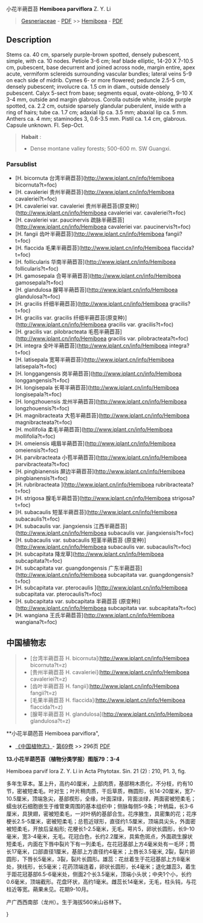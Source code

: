 小花半蒴苣苔 **Hemiboea parviflora** Z. Y. Li

> [Gesneriaceae](http://www.iplant.cn/info/Gesneriaceae?t=foc) - [PDF](http://www.iplant.cn/foc/pdf/Gesneriaceae.pdf) >> [Hemiboea](http://www.iplant.cn/info/Hemiboea?t=foc) - [PDF](http://www.iplant.cn/foc/pdf/Hemiboea.pdf)

## Description

Stems ca. 40 cm, sparsely purple-brown spotted, densely pubescent, simple, with ca. 10 nodes. Petiole 3-6 cm; leaf blade elliptic, 14-20 X 7-10.5 cm, pubescent, base decurrent and joined across node, margin entire, apex acute, vermiform sclereids surrounding vascular bundles; lateral veins 5-9 on each side of midrib. Cymes 6- or more flowered; peduncle 2.5-5 cm, densely pubescent; involucre ca. 1.5 cm in diam., outside densely pubescent. Calyx 5-sect from base; segments equal, ovate-oblong, 9-10 X 3-4 mm, outside and margin glabrous. Corolla outside white, inside purple spotted, ca. 2.2 cm, outside sparsely glandular puberulent, inside with a ring of hairs; tube ca. 1.7 cm; adaxial lip ca. 3.5 mm; abaxial lip ca. 5 mm. Anthers ca. 4 mm; staminodes 3, 0.6-3.5 mm. Pistil ca. 1.4 cm, glabrous. Capsule unknown. Fl. Sep-Oct.

> **Habait** : 
>* Dense montane valley forests; 500-600 m. SW Guangxi.

### Parsublist

* [H.  bicornuta  台湾半蒴苣苔](http://www.iplant.cn/info/Hemiboea bicornuta?t=foc)
* [H.  cavaleriei  贵州半蒴苣苔](http://www.iplant.cn/info/Hemiboea cavaleriei?t=foc)
* [H.  cavaleriei var. cavaleriei  贵州半蒴苣苔(原变种)](http://www.iplant.cn/info/Hemiboea cavaleriei var. cavaleriei?t=foc)
* [H.  cavaleriei var. paucinervis  疏脉半蒴苣苔](http://www.iplant.cn/info/Hemiboea cavaleriei var. paucinervis?t=foc)
* [H.  fangii  齿叶半蒴苣苔](http://www.iplant.cn/info/Hemiboea fangii?t=foc)
* [H.  flaccida  毛果半蒴苣苔](http://www.iplant.cn/info/Hemiboea flaccida?t=foc)
* [H.  follicularis  华南半蒴苣苔](http://www.iplant.cn/info/Hemiboea follicularis?t=foc)
* [H.  gamosepala  合萼半蒴苣苔](http://www.iplant.cn/info/Hemiboea gamosepala?t=foc)
* [H.  glandulosa  腺萼半蒴苣苔](http://www.iplant.cn/info/Hemiboea glandulosa?t=foc)
* [H.  gracilis  纤细半蒴苣苔](http://www.iplant.cn/info/Hemiboea gracilis?t=foc)
* [H.  gracilis var. gracilis  纤细半蒴苣苔(原变种)](http://www.iplant.cn/info/Hemiboea gracilis var. gracilis?t=foc)
* [H.  gracilis var. pilobracteata  毛苞半蒴苣苔](http://www.iplant.cn/info/Hemiboea gracilis var. pilobracteata?t=foc)
* [H.  integra  全叶半蒴苣苔](http://www.iplant.cn/info/Hemiboea integra?t=foc)
* [H.  latisepala  宽萼半蒴苣苔](http://www.iplant.cn/info/Hemiboea latisepala?t=foc)
* [H.  longgangensis  岗半蒴苣苔](http://www.iplant.cn/info/Hemiboea longgangensis?t=foc)
* [H.  longisepala  长萼半蒴苣苔](http://www.iplant.cn/info/Hemiboea longisepala?t=foc)
* [H.  longzhouensis  龙州半蒴苣苔](http://www.iplant.cn/info/Hemiboea longzhouensis?t=foc)
* [H.  magnibracteata  大苞半蒴苣苔](http://www.iplant.cn/info/Hemiboea magnibracteata?t=foc)
* [H.  mollifolia  柔毛半蒴苣苔](http://www.iplant.cn/info/Hemiboea mollifolia?t=foc)
* [H.  omeiensis  峨眉半蒴苣苔](http://www.iplant.cn/info/Hemiboea omeiensis?t=foc)
* [H.  parvibracteata  小苞半蒴苣苔](http://www.iplant.cn/info/Hemiboea parvibracteata?t=foc)
* [H.  pingbianensis  屏边半蒴苣苔](http://www.iplant.cn/info/Hemiboea pingbianensis?t=foc)
* [H.  rubribracteata  ](http://www.iplant.cn/info/Hemiboea rubribracteata?t=foc)
* [H.  strigosa  腺毛半蒴苣苔](http://www.iplant.cn/info/Hemiboea strigosa?t=foc)
* [H.  subacaulis  短茎半蒴苣苔](http://www.iplant.cn/info/Hemiboea subacaulis?t=foc)
* [H.  subacaulis var. jiangxiensis  江西半蒴苣苔](http://www.iplant.cn/info/Hemiboea subacaulis var. jiangxiensis?t=foc)
* [H.  subacaulis var. subacaulis  短茎半蒴苣苔 (原变种)](http://www.iplant.cn/info/Hemiboea subacaulis var. subacaulis?t=foc)
* [H.  subcapitata  降龙草](http://www.iplant.cn/info/Hemiboea subcapitata?t=foc)
* [H.  subcapitata var. guangdongensis  广东半蒴苣苔](http://www.iplant.cn/info/Hemiboea subcapitata var. guangdongensis?t=foc)
* [H.  subcapitata var. pterocaulis  ](http://www.iplant.cn/info/Hemiboea subcapitata var. pterocaulis?t=foc)
* [H.  subcapitata var. subcapitata  半蒴苣苔 (原变种)](http://www.iplant.cn/info/Hemiboea subcapitata var. subcapitata?t=foc)
* [H.  wangiana  王氏半蒴苣苔](http://www.iplant.cn/info/Hemiboea wangiana?t=foc)

## 中国植物志

> * [台湾半蒴苣苔  H.  bicornuta](http://www.iplant.cn/info/Hemiboea bicornuta?t=z)
> * [贵州半蒴苣苔  H.  cavaleriei](http://www.iplant.cn/info/Hemiboea cavaleriei?t=z)
> * [齿叶半蒴苣苔  H.  fangii](http://www.iplant.cn/info/Hemiboea fangii?t=z)
> * [毛果半蒴苣苔  H.  flaccida](http://www.iplant.cn/info/Hemiboea flaccida?t=z)
> * [腺萼半蒴苣苔  H.  glandulosa](http://www.iplant.cn/info/Hemiboea glandulosa?t=z)

**小花半葫芭苔 Hemiboea parviflora",

* [《中国植物志》](http://www.iplant.cn/frps)- [第69卷](http://www.iplant.cn/frps/vol/69) >> 296页 [PDF](http://www.iplant.cn/frps/pdf/69/296c.pdf)

**13.小花半葫芭苔（植物分类学报）图版79：3-4**

Hemiboea parvif lora Z. Y. Li in Acta Phytotax. Sin. 21 (2) : 210, P1. 3, fig.

多年生草本。茎上升，高约40厘米，上部肉质，基部稍木质化，不分枝，约有10节，密被短柔毛。叶对生；叶片稍肉质，干后草质，椭圆形，长14-20厘米，宽7-10.5厘米，顶端急尖，基部楔形，全缘，叶面深绿，背面淡绿，两面密被短柔毛；蠕虫状石细胞嵌生于维管束周围的基本组织中；侧脉每侧5-9条；叶柄扁，长3-6厘米，具狭翅，密被短柔毛，一对叶柄的基部合生。花序腋生，具密集的花；花序梗长2.5-5厘米，密被短柔毛；总苞近球形，直径约1.5厘米，顶端具尖头，外面密被短柔毛，开放后呈船形; 花梗长1-2.5毫米，无毛。萼片5，卵状长圆形，长9-10毫米，宽3-4毫米，无毛。花冠白色，长约2.2厘米，具紫色斑点，外面疏生腺状短柔毛，内面在下唇中裂片下有一列柔毛，在花冠基部上方4毫米处有一毛环；筒长17毫米，口部直径1厘米，基部上方直径约4毫米；上唇长3.5毫米, 2裂，裂片卵圆形，下唇长5毫米，3裂，裂片长圆形。雄蕊：花丝着生于花冠基部上方8毫米处，狭线形，长5毫米；花药顶端连着，卵状长圆形，长4毫米；退化雄蕊3，着生于距花冠基部6.5-6毫米处，侧面2个长3.5毫米，顶端小头状；中央1个小，长约0.6毫米，顶端截形。花盘环状，高约1毫米。雌蕊长14毫米，无毛，柱头钝，与花柱近等宽。蒴果未见。花期9-10月。

产广西西南部（龙州）。生于海拔560米山谷林下。

}